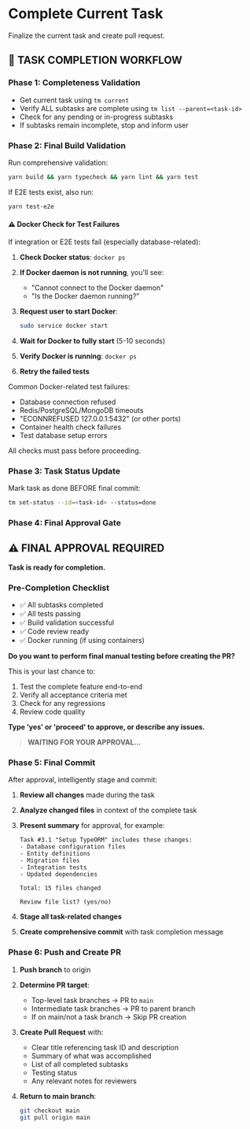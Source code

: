 # Complete Current Task

Finalize the current task and create pull request.

## 🔴 TASK COMPLETION WORKFLOW

### Phase 1: Completeness Validation

- Get current task using `tm current`
- Verify ALL subtasks are complete using `tm list --parent=<task-id>`
- Check for any pending or in-progress subtasks
- If subtasks remain incomplete, stop and inform user

### Phase 2: Final Build Validation

Run comprehensive validation:

```bash
yarn build && yarn typecheck && yarn lint && yarn test
```

If E2E tests exist, also run:

```bash
yarn test-e2e
```

#### ⚠️ Docker Check for Test Failures

If integration or E2E tests fail (especially database-related):

1. **Check Docker status**: `docker ps`
2. **If Docker daemon is not running**, you'll see:
   - "Cannot connect to the Docker daemon"
   - "Is the Docker daemon running?"
3. **Request user to start Docker**:

   ```bash
   sudo service docker start
   ```

4. **Wait for Docker to fully start** (5-10 seconds)
5. **Verify Docker is running**: `docker ps`
6. **Retry the failed tests**

Common Docker-related test failures:

- Database connection refused
- Redis/PostgreSQL/MongoDB timeouts
- "ECONNREFUSED 127.0.0.1:5432" (or other ports)
- Container health check failures
- Test database setup errors

All checks must pass before proceeding.

### Phase 3: Task Status Update

Mark task as done BEFORE final commit:

```bash
tm set-status --id=<task-id> --status=done
```

### Phase 4: Final Approval Gate

## ⚠️ FINAL APPROVAL REQUIRED

**Task is ready for completion.**

### Pre-Completion Checklist

- ✅ All subtasks completed
- ✅ All tests passing
- ✅ Build validation successful
- ✅ Code review ready
- ✅ Docker running (if using containers)

**Do you want to perform final manual testing before creating the PR?**

This is your last chance to:

1. Test the complete feature end-to-end
2. Verify all acceptance criteria met
3. Check for any regressions
4. Review code quality

**Type 'yes' or 'proceed' to approve, or describe any issues.**

> **WAITING FOR YOUR APPROVAL...**

### Phase 5: Final Commit

After approval, intelligently stage and commit:

1. **Review all changes** made during the task
2. **Analyze changed files** in context of the complete task
3. **Present summary** for approval, for example:

   ```
   Task #3.1 "Setup TypeORM" includes these changes:
   - Database configuration files
   - Entity definitions
   - Migration files
   - Integration tests
   - Updated dependencies

   Total: 15 files changed

   Review file list? (yes/no)
   ```

4. **Stage all task-related changes**
5. **Create comprehensive commit** with task completion message

### Phase 6: Push and Create PR

1. **Push branch** to origin
2. **Determine PR target**:
   - Top-level task branches → PR to `main`
   - Intermediate task branches → PR to parent branch
   - If on main/not a task branch → Skip PR creation

3. **Create Pull Request** with:
   - Clear title referencing task ID and description
   - Summary of what was accomplished
   - List of all completed subtasks
   - Testing status
   - Any relevant notes for reviewers

4. **Return to main branch**:

   ```bash
   git checkout main
   git pull origin main
   ```
